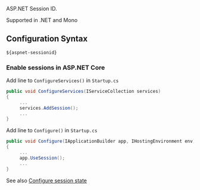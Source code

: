 ASP.NET Session ID. 

Supported in .NET and Mono

## Configuration Syntax
```
${aspnet-sessionid}
```

### Enable sessions in ASP.NET Core
Add line to `ConfigureServices()` in `Startup.cs`

```c#
public void ConfigureServices(IServiceCollection services)
{
     ...
     services.AddSession();
     ...
}
```

Add line to `Configure()` in `Startup.cs`

```c#
public void Configure(IApplicationBuilder app, IHostingEnvironment env)
{
     ...
     app.UseSession();
     ...
}
```

See also [Configure session state](https://docs.microsoft.com/aspnet/core/fundamentals/app-state#configure-session-state)